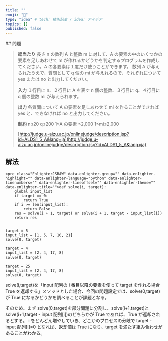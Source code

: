 ```yaml
---
title: ""
emoji: "🤖"
type: "idea" # tech: 技術記事 / idea: アイデア
topics: []
published: false
---
```


<!-- wp:block {ref:510} /--><!-- wp:heading -->## 問題

> **総当たり**
> 長さ n の数列 A と整数 m に対して、A の要素の中のいくつかの要素を足しあわせて m が作れるかどうかを判定するプログラムを作成してください。A の各要素は１度だけ使うことができます。
> 数列 A が与えられたうえで、質問として q 個の mi が与えれるので、それぞれについて yes または no と出力してください。
>
> **入力**
> １行目に n、２行目に A を表す n 個の整数、３行目に q、４行目に q 個の整数 mi が与えられます。
>
> **出力**
> 各質問について A の要素を足しあわせて mi を作ることができれば yes と、できなければ no と出力してください。
>
> **制約**
> n≤20
> q≤200
> 1≤A の要素 ≤2,000
> 1≤mi≤2,000
>
> [http://judge.u-aizu.ac.jp/onlinejudge/description.jsp?id=ALDS1_5_A&lang=ja](http://judge.u-aizu.ac.jp/onlinejudge/description.jsp?id=ALDS1_5_A&lang=ja)

## 解法

```
<pre class="EnlighterJSRAW" data-enlighter-group="" data-enlighter-highlight="" data-enlighter-language="python" data-enlighter-linenumbers="" data-enlighter-lineoffset="" data-enlighter-theme="" data-enlighter-title="">def solve(i, target):
    global input_list
    if target == 0:
        return True
    if i >= len(input_list):
        return False
    res = solve(i + 1, target) or solve(i + 1, target - input_list[i])
    return res


target = 5
input_list = [1, 5, 7, 10, 21]
solve(0, target)

target = 4
input_list = [2, 4, 17, 8]
solve(0, target)

target = 25
input_list = [2, 4, 17, 8]
solve(0, target)
```

solve(i,target)を「input 配列の i 番目以降の要素を使って target を作れる場合 True を返却する」メソッドとした場合、今回の問題設定では、solve(0,target)が True になるかどうかを調べることが課題となる。

そのため、まず solve(0,target)を部分問題に分割し、solve(i+1,target)と solve(i+1,target - input 配列[i])のどちらかが True であれば、True が返却されるとする。
i をどんどん増やしていき、どこかのプロセスの分岐で target - input 配列[i]=0 となれば、返却値は True になり、target を満たす組み合わせがあることがわかる。
